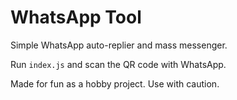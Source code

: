 # WhatsApp Tool

Simple WhatsApp auto-replier and mass messenger.

Run `index.js` and scan the QR code with WhatsApp.

Made for fun as a hobby project. Use with caution.
